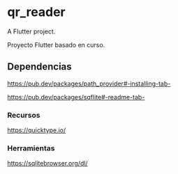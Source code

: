 # qr_reader

A Flutter project.

Proyecto Flutter basado en curso.

## Dependencias

https://pub.dev/packages/path_provider#-installing-tab-

https://pub.dev/packages/sqflite#-readme-tab-


### Recursos

https://quicktype.io/

### Herramientas
https://sqlitebrowser.org/dl/